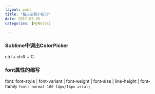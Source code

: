 ```yaml
---
layout: post
title: "每天必看小知识"
date: 2017-05-25
categories: [MyNotes]

---
```


### Sublime中调出ColorPicker
ctrl + shift + C
### font属性的缩写
font: font-style | font-variant | font-weight | font-size | line-height | font-family
``font: normal 100 14px/14px arial;``
